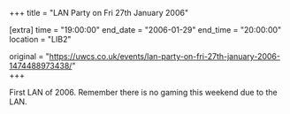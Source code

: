 +++
title = "LAN Party on Fri 27th January 2006"

[extra]
time = "19:00:00"
end_date = "2006-01-29"
end_time = "20:00:00"
location = "LIB2"

original = "https://uwcs.co.uk/events/lan-party-on-fri-27th-january-2006-1474488973438/"    
+++

First LAN of 2006. Remember there is no gaming this weekend due to the LAN.

